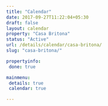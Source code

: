 ```yaml
---
title: "Calendar"
date: 2017-09-27T11:22:04+05:30
draft: false
layout: calendar
property: "Casa Britona"
status: "Active"
url: /details/calendar/casa-britona/
slug: "casa-britona/"

propertyinfo:
 done: true

mainmenu:
 details: true
 calendar: true

---
```


